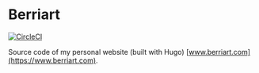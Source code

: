 # Berriart

[![CircleCI](https://circleci.com/gh/artberri/berriart.svg?style=shield)](https://circleci.com/gh/artberri/berriart)

Source code of my personal website (built with Hugo) [www.berriart.com](https://www.berriart.com).
